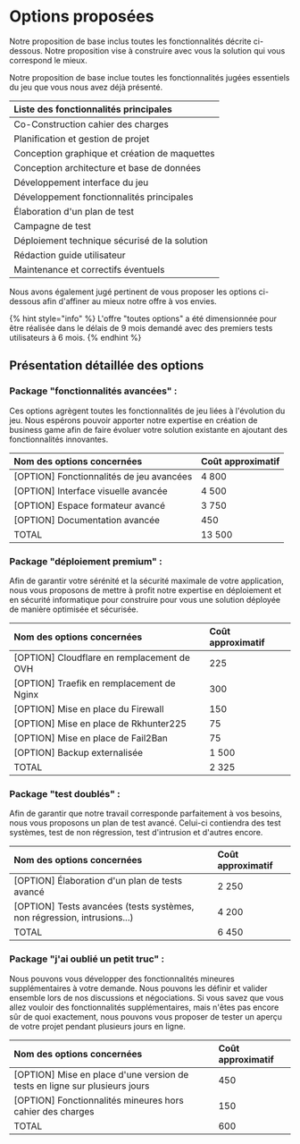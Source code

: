 # Options proposées

Notre proposition de base inclus toutes les fonctionnalités décrite ci-dessous. Notre proposition vise à construire avec vous la solution qui vous correspond le mieux.

Notre proposition de base inclue toutes les fonctionnalités jugées essentiels du jeu  que vous nous avez déjà présenté. 

| Liste des fonctionnalités principales |
| :--- |
| Co-Construction cahier des charges |
| Planification et gestion de projet |
| Conception graphique et création de maquettes |
| Conception architecture et base de données |
| Développement interface du jeu |
| Développement fonctionnalités principales |
| Élaboration d'un plan de test |
| Campagne de test |
| Déploiement technique sécurisé de la solution |
| Rédaction guide utilisateur |
| Maintenance et correctifs éventuels |

Nous avons également jugé pertinent de vous proposer les options ci-dessous afin d'affiner au mieux notre offre à vos envies.

{% hint style="info" %}
L'offre "toutes options" a été dimensionnée pour être réalisée dans le délais de 9 mois demandé avec des premiers tests utilisateurs à 6 mois.
{% endhint %}

## Présentation détaillée des options

### Package "fonctionnalités avancées" :

Ces options agrègent toutes les fonctionnalités de jeu liées à l'évolution du jeu. Nous espérons pouvoir apporter notre expertise en création de business game afin de faire évoluer votre solution existante en ajoutant des fonctionnalités innovantes.

| Nom des options concernées | Coût approximatif |
| :--- | :--- |
| \[OPTION\] Fonctionnalités de jeu avancées | 4 800 |
| \[OPTION\] Interface visuelle avancée | 4 500 |
| \[OPTION\] Espace formateur avancé | 3 750 |
| \[OPTION\] Documentation avancée | 450 |
| TOTAL  | 13 500 |

### Package "déploiement premium" :

Afin de garantir votre sérénité et la sécurité maximale de votre application, nous vous proposons de mettre à profit notre expertise en déploiement et en sécurité informatique pour construire pour vous une solution déployée de manière optimisée et sécurisée.

| Nom des options concernées | Coût approximatif |
| :--- | :--- |
| \[OPTION\] Cloudflare en remplacement de OVH | 225 |
| \[OPTION\] Traefik en remplacement de Nginx | 300 |
| \[OPTION\] Mise en place du Firewall | 150 |
| \[OPTION\] Mise en place de Rkhunter225 | 75 |
| \[OPTION\] Mise en place de Fail2Ban | 75 |
| \[OPTION\] Backup externalisée | 1 500 |
| TOTAL | 2 325 |

### Package "test doublés" :

Afin de garantir que notre travail corresponde parfaitement à vos besoins, nous vous proposons un plan de test avancé. Celui-ci contiendra des test systèmes, test de non régression, test d'intrusion et d'autres encore.

| Nom des options concernées | Coût approximatif |
| :--- | :--- |
| \[OPTION\] Élaboration d'un plan de tests avancé | 2 250 |
| \[OPTION\] Tests avancées \(tests systèmes, non régression, intrusions...\) | 4 200 |
| TOTAL | 6 450 |

### Package "j'ai oublié un petit truc" :

Nous pouvons vous développer des fonctionnalités mineures supplémentaires à votre demande. Nous pouvons les définir et valider ensemble lors de nos discussions et négociations. Si vous savez que vous allez vouloir des fonctionnalités supplémentaires, mais n'êtes pas encore sûr de quoi exactement, nous pouvons vous proposer de tester un aperçu de votre projet pendant plusieurs jours en ligne.

| Nom des options concernées | Coût approximatif |
| :--- | :--- |
| \[OPTION\] Mise en place d'une version de tests en ligne sur plusieurs jours | 450 |
| \[OPTION\] Fonctionnalités mineures hors cahier des charges | 150 |
| TOTAL | 600 |



